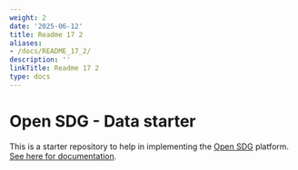 ```yaml
---
weight: 2
date: '2025-06-12'
title: Readme 17 2
aliases:
- /docs/README_17_2/
description: ''
linkTitle: Readme 17 2
type: docs
---
```


# Open SDG - Data starter

This is a starter repository to help in implementing the [Open SDG](https://github.com/open-sdg/open-sdg) platform. [See here for documentation](https://open-sdg.readthedocs.io).
